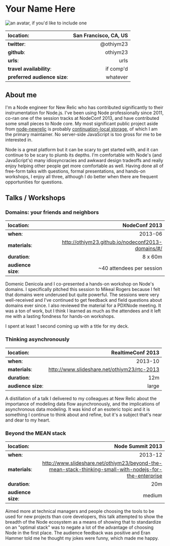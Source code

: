 # Your Name Here

![an avatar, if you'd like to include one](https://0.gravatar.com/avatar/44c00253ab6c0e681820c82e9a2264d1?r=x&s=200)

| **location**: | San Francisco, CA, US |
|:--------------|---------------------:|
| **twitter**:  | @othiym23    |
| **github**:   | othiym23     |
| **urls**:     | urls                 |
| **travel availability**: | if comp'd |
| **preferred audience size**: | whatever |

## About me

I'm a Node engineer for New Relic who has contributed significantly to their
instrumentation for Node.js. I've been using Node professionally since 2011,
co-ran one of the session tracks at NodeConf 2013, and have contributed some
small pieces to Node core. My most significant public project aside from
[node-newrelic](https://github.com/newrelic/node-newrelic) is probably
[continuation-local storage](https://github.com/othiym23/node-continuation-local-storage),
of which I am the primary maintainer. No server-side JavaScript is too gross
for me to be interested in.

Node is a great platform but it can be scary to get started with, and it can
continue to be scary to plumb its depths. I'm comfortable with Node's (and
JavaScript's) many idiosyncracies and awkward design tradeoffs and really enjoy
helping other people get more comfortable as well. Having done all of free-form
talks with questions, formal presentations, and hands-on workshops, I enjoy all
three, although I do better when there are frequent opportunities for
questions.

## Talks / Workshops

### Domains: your friends and neighbors

| **location**: | NodeConf 2013 |
|:--------------|----------------------------:|
| **when**:     | 2013-06                  |
| **materials**:   | http://othiym23.github.io/nodeconf2013-domains/#/ |
| **duration**:   | 8 x 60m |
| **audience size**: | ~40 attendees per session |

Domenic Denicola and I co-presented a hands-on workshop on Node's domains. I
specifically pitched this session to Mikeal Rogers because I felt that domains
were underused but quite powerful. The sessions were very well-received and
I've continued to get feedback and field questions about domains ever since. I
also reviewed the material for a PDXNode meeting. It was a ton of work, but I
think I learned as much as the attendees and it left me with a lasting fondness
for hands-on workshops.

I spent at least 1 second coming up with a title for my deck.

### Thinking asynchronously

| **location**: | RealtimeConf 2013 |
|:--------------|----------------------------:|
| **when**:     | 2013-10                  |
| **materials**:   | http://www.slideshare.net/othiym23/rtc-2013 |
| **duration**:   | 12m |
| **audience size**: | large |

A distillation of a talk I delivered to my colleagues at New Relic about the
importance of modeling data flow asynchronously, and the implications of
asynchronous data modeling.  It was kind of an esoteric topic and it is
something I continue to think about and refine, but it's a subject that's near
and dear to my heart.

### Beyond the MEAN stack

| **location**: | Node Summit 2013 |
|:--------------|----------------------------:|
| **when**:     | 2013-12                  |
| **materials**:   | http://www.slideshare.net/othiym23/beyond-the-mean-stack-thinking-small-with-nodejs-for-the-enterprise |
| **duration**:   | 20m |
| **audience size**: | medium |

Aimed more at technical managers and people choosing the tools to be used for
new projects than core developers, this talk attempted to show the breadth of
the Node ecosystem as a means of showing that to standardize on an "optimal
stack" was to negate a lot of the advantage of choosing Node in the first
place. The audience feedback was positive and Eran Hammer told me he thought my
jokes were funny, which made me happy.
